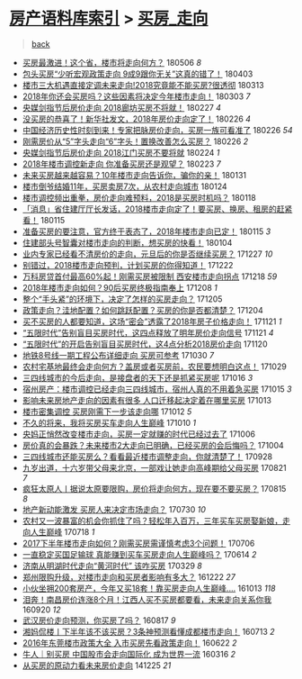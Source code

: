 [房产语料库索引](../../README.md)  > [买房_走向](买房_走向.md)
====
> [back](../README.md)

- [买房最激进！这个省，楼市将走向何方？](http://jkwz.applinzi.com/ittc/7100005462969943057.html#%E4%B9%B0%E6%88%BF%E6%9C%80%E6%BF%80%E8%BF%9B%EF%BC%81%E8%BF%99%E4%B8%AA%E7%9C%81%EF%BC%8C%E6%A5%BC%E5%B8%82%E5%B0%86%E8%B5%B0%E5%90%91%E4%BD%95%E6%96%B9%EF%BC%9F) 180506 *8* 
- [包头买房“少听宏观政策走向 9成9跟你无关”这真的错了！](http://jkwz.applinzi.com/ittc/7087757287836091403.html#%E5%8C%85%E5%A4%B4%E4%B9%B0%E6%88%BF%E2%80%9C%E5%B0%91%E5%90%AC%E5%AE%8F%E8%A7%82%E6%94%BF%E7%AD%96%E8%B5%B0%E5%90%91+9%E6%88%909%E8%B7%9F%E4%BD%A0%E6%97%A0%E5%85%B3%E2%80%9D%E8%BF%99%E7%9C%9F%E7%9A%84%E9%94%99%E4%BA%86%EF%BC%81) 180403  
- [楼市三大机遇直接定调未来走向!2018究竟能不能买房?很透彻](http://jkwz.applinzi.com/ittc/7079941953208976400.html#%E6%A5%BC%E5%B8%82%E4%B8%89%E5%A4%A7%E6%9C%BA%E9%81%87%E7%9B%B4%E6%8E%A5%E5%AE%9A%E8%B0%83%E6%9C%AA%E6%9D%A5%E8%B5%B0%E5%90%91%212018%E7%A9%B6%E7%AB%9F%E8%83%BD%E4%B8%8D%E8%83%BD%E4%B9%B0%E6%88%BF%3F%E5%BE%88%E9%80%8F%E5%BD%BB) 180313  
- [2018年你还会买房吗？这些因素将决定今年楼市走向！](http://jkwz.applinzi.com/ittc/7076200100944938001.html#2018%E5%B9%B4%E4%BD%A0%E8%BF%98%E4%BC%9A%E4%B9%B0%E6%88%BF%E5%90%97%EF%BC%9F%E8%BF%99%E4%BA%9B%E5%9B%A0%E7%B4%A0%E5%B0%86%E5%86%B3%E5%AE%9A%E4%BB%8A%E5%B9%B4%E6%A5%BC%E5%B8%82%E8%B5%B0%E5%90%91%EF%BC%81) 180303 *7* 
- [央媒剑指节后房价走向 2018廊坊买房不将就！](http://jkwz.applinzi.com/ittc/7074591164043101200.html#%E5%A4%AE%E5%AA%92%E5%89%91%E6%8C%87%E8%8A%82%E5%90%8E%E6%88%BF%E4%BB%B7%E8%B5%B0%E5%90%91+2018%E5%BB%8A%E5%9D%8A%E4%B9%B0%E6%88%BF%E4%B8%8D%E5%B0%86%E5%B0%B1%EF%BC%81) 180227 *4* 
- [没买房的恭喜了！新华社发文，2018年房价走向定了！](http://jkwz.applinzi.com/ittc/7074442038915630096.html#%E6%B2%A1%E4%B9%B0%E6%88%BF%E7%9A%84%E6%81%AD%E5%96%9C%E4%BA%86%EF%BC%81%E6%96%B0%E5%8D%8E%E7%A4%BE%E5%8F%91%E6%96%87%EF%BC%8C2018%E5%B9%B4%E6%88%BF%E4%BB%B7%E8%B5%B0%E5%90%91%E5%AE%9A%E4%BA%86%EF%BC%81) 180226 *4* 
- [中国经济历史性时刻到来！专家把脉房价走向，买房一族可看准了](http://jkwz.applinzi.com/ittc/7074410114079786000.html#%E4%B8%AD%E5%9B%BD%E7%BB%8F%E6%B5%8E%E5%8E%86%E5%8F%B2%E6%80%A7%E6%97%B6%E5%88%BB%E5%88%B0%E6%9D%A5%EF%BC%81%E4%B8%93%E5%AE%B6%E6%8A%8A%E8%84%89%E6%88%BF%E4%BB%B7%E8%B5%B0%E5%90%91%EF%BC%8C%E4%B9%B0%E6%88%BF%E4%B8%80%E6%97%8F%E5%8F%AF%E7%9C%8B%E5%87%86%E4%BA%86) 180226 *54* 
- [刚需房价从“5”字头走向“6”字头！置换改善怎么买房？](http://jkwz.applinzi.com/ittc/7074309005772325899.html#%E5%88%9A%E9%9C%80%E6%88%BF%E4%BB%B7%E4%BB%8E%E2%80%9C5%E2%80%9D%E5%AD%97%E5%A4%B4%E8%B5%B0%E5%90%91%E2%80%9C6%E2%80%9D%E5%AD%97%E5%A4%B4%EF%BC%81%E7%BD%AE%E6%8D%A2%E6%94%B9%E5%96%84%E6%80%8E%E4%B9%88%E4%B9%B0%E6%88%BF%EF%BC%9F) 180226 *2* 
- [央媒剑指节后房价走向 2018江门买房不要将就](http://jkwz.applinzi.com/ittc/7073574850558166032.html#%E5%A4%AE%E5%AA%92%E5%89%91%E6%8C%87%E8%8A%82%E5%90%8E%E6%88%BF%E4%BB%B7%E8%B5%B0%E5%90%91+2018%E6%B1%9F%E9%97%A8%E4%B9%B0%E6%88%BF%E4%B8%8D%E8%A6%81%E5%B0%86%E5%B0%B1) 180224 *1* 
- [2018年楼市调控新走向 你准备买房还是观望？](http://jkwz.applinzi.com/ittc/7073233316797219856.html#2018%E5%B9%B4%E6%A5%BC%E5%B8%82%E8%B0%83%E6%8E%A7%E6%96%B0%E8%B5%B0%E5%90%91+%E4%BD%A0%E5%87%86%E5%A4%87%E4%B9%B0%E6%88%BF%E8%BF%98%E6%98%AF%E8%A7%82%E6%9C%9B%EF%BC%9F) 180223 *7* 
- [未来买房越来越容易？10年楼市走向告诉你，骗你的亲！](http://jkwz.applinzi.com/ittc/7064783843079226385.html#%E6%9C%AA%E6%9D%A5%E4%B9%B0%E6%88%BF%E8%B6%8A%E6%9D%A5%E8%B6%8A%E5%AE%B9%E6%98%93%EF%BC%9F10%E5%B9%B4%E6%A5%BC%E5%B8%82%E8%B5%B0%E5%90%91%E5%91%8A%E8%AF%89%E4%BD%A0%EF%BC%8C%E9%AA%97%E4%BD%A0%E7%9A%84%E4%BA%B2%EF%BC%81) 180131  
- [楼市倒爷结婚11年，买房卖房7次，从农村走向城市](http://jkwz.applinzi.com/ittc/7062086617265603591.html#%E6%A5%BC%E5%B8%82%E5%80%92%E7%88%B7%E7%BB%93%E5%A9%9A11%E5%B9%B4%EF%BC%8C%E4%B9%B0%E6%88%BF%E5%8D%96%E6%88%BF7%E6%AC%A1%EF%BC%8C%E4%BB%8E%E5%86%9C%E6%9D%91%E8%B5%B0%E5%90%91%E5%9F%8E%E5%B8%82) 180124  
- [楼市调控频出重拳，房价走向难预料，2018是买房时机吗？](http://jkwz.applinzi.com/ittc/7059919238276318218.html#%E6%A5%BC%E5%B8%82%E8%B0%83%E6%8E%A7%E9%A2%91%E5%87%BA%E9%87%8D%E6%8B%B3%EF%BC%8C%E6%88%BF%E4%BB%B7%E8%B5%B0%E5%90%91%E9%9A%BE%E9%A2%84%E6%96%99%EF%BC%8C2018%E6%98%AF%E4%B9%B0%E6%88%BF%E6%97%B6%E6%9C%BA%E5%90%97%EF%BC%9F) 180118  
- [「消息」省住建厅厅长发话，2018楼市走向定了！要买房、换房、租房的赶紧看！](http://jkwz.applinzi.com/ittc/7058874792566850567.html#%E3%80%8C%E6%B6%88%E6%81%AF%E3%80%8D%E7%9C%81%E4%BD%8F%E5%BB%BA%E5%8E%85%E5%8E%85%E9%95%BF%E5%8F%91%E8%AF%9D%EF%BC%8C2018%E6%A5%BC%E5%B8%82%E8%B5%B0%E5%90%91%E5%AE%9A%E4%BA%86%EF%BC%81%E8%A6%81%E4%B9%B0%E6%88%BF%E3%80%81%E6%8D%A2%E6%88%BF%E3%80%81%E7%A7%9F%E6%88%BF%E7%9A%84%E8%B5%B6%E7%B4%A7%E7%9C%8B%EF%BC%81) 180115  
- [准备买房的要注意，官方终于表态了，2018年楼市走向已定！](http://jkwz.applinzi.com/ittc/7058816173896893447.html#%E5%87%86%E5%A4%87%E4%B9%B0%E6%88%BF%E7%9A%84%E8%A6%81%E6%B3%A8%E6%84%8F%EF%BC%8C%E5%AE%98%E6%96%B9%E7%BB%88%E4%BA%8E%E8%A1%A8%E6%80%81%E4%BA%86%EF%BC%8C2018%E5%B9%B4%E6%A5%BC%E5%B8%82%E8%B5%B0%E5%90%91%E5%B7%B2%E5%AE%9A%EF%BC%81) 180115 *3* 
- [住建部头号智囊对楼市走向的判断，想买房的快看！](http://jkwz.applinzi.com/ittc/7054712621213680657.html#%E4%BD%8F%E5%BB%BA%E9%83%A8%E5%A4%B4%E5%8F%B7%E6%99%BA%E5%9B%8A%E5%AF%B9%E6%A5%BC%E5%B8%82%E8%B5%B0%E5%90%91%E7%9A%84%E5%88%A4%E6%96%AD%EF%BC%8C%E6%83%B3%E4%B9%B0%E6%88%BF%E7%9A%84%E5%BF%AB%E7%9C%8B%EF%BC%81) 180104  
- [业内专家已经看不清房价的走向，元旦后的你是否继续买房？](http://jkwz.applinzi.com/ittc/7051816670652269585.html#%E4%B8%9A%E5%86%85%E4%B8%93%E5%AE%B6%E5%B7%B2%E7%BB%8F%E7%9C%8B%E4%B8%8D%E6%B8%85%E6%88%BF%E4%BB%B7%E7%9A%84%E8%B5%B0%E5%90%91%EF%BC%8C%E5%85%83%E6%97%A6%E5%90%8E%E7%9A%84%E4%BD%A0%E6%98%AF%E5%90%A6%E7%BB%A7%E7%BB%AD%E4%B9%B0%E6%88%BF%EF%BC%9F) 171227 *10* 
- [别错过，2018楼市走向预判，计划买房的你得知道！](http://jkwz.applinzi.com/ittc/7049951303487194129.html#%E5%88%AB%E9%94%99%E8%BF%87%EF%BC%8C2018%E6%A5%BC%E5%B8%82%E8%B5%B0%E5%90%91%E9%A2%84%E5%88%A4%EF%BC%8C%E8%AE%A1%E5%88%92%E4%B9%B0%E6%88%BF%E7%9A%84%E4%BD%A0%E5%BE%97%E7%9F%A5%E9%81%93%EF%BC%81) 171222  
- [万科房贷首付最高60%起！刚需买房被限制 西安楼市走向拐点](http://jkwz.applinzi.com/ittc/7048409667221324817.html#%E4%B8%87%E7%A7%91%E6%88%BF%E8%B4%B7%E9%A6%96%E4%BB%98%E6%9C%80%E9%AB%9860%25%E8%B5%B7%EF%BC%81%E5%88%9A%E9%9C%80%E4%B9%B0%E6%88%BF%E8%A2%AB%E9%99%90%E5%88%B6+%E8%A5%BF%E5%AE%89%E6%A5%BC%E5%B8%82%E8%B5%B0%E5%90%91%E6%8B%90%E7%82%B9) 171218 *59* 
- [2018年楼市走向如何？90后买房终极指南奉上](http://jkwz.applinzi.com/ittc/7044603202480112657.html#2018%E5%B9%B4%E6%A5%BC%E5%B8%82%E8%B5%B0%E5%90%91%E5%A6%82%E4%BD%95%EF%BC%9F90%E5%90%8E%E4%B9%B0%E6%88%BF%E7%BB%88%E6%9E%81%E6%8C%87%E5%8D%97%E5%A5%89%E4%B8%8A) 171208 *1* 
- [整个“手头紧”的环境下，决定了怎样的买房走向？](http://jkwz.applinzi.com/ittc/7043613403917059088.html#%E6%95%B4%E4%B8%AA%E2%80%9C%E6%89%8B%E5%A4%B4%E7%B4%A7%E2%80%9D%E7%9A%84%E7%8E%AF%E5%A2%83%E4%B8%8B%EF%BC%8C%E5%86%B3%E5%AE%9A%E4%BA%86%E6%80%8E%E6%A0%B7%E7%9A%84%E4%B9%B0%E6%88%BF%E8%B5%B0%E5%90%91%EF%BC%9F) 171205  
- [政策走向？洼地配置？如何跳跃配置？买房的你是否都清楚？](http://jkwz.applinzi.com/ittc/7043233196546720784.html#%E6%94%BF%E7%AD%96%E8%B5%B0%E5%90%91%EF%BC%9F%E6%B4%BC%E5%9C%B0%E9%85%8D%E7%BD%AE%EF%BC%9F%E5%A6%82%E4%BD%95%E8%B7%B3%E8%B7%83%E9%85%8D%E7%BD%AE%EF%BC%9F%E4%B9%B0%E6%88%BF%E7%9A%84%E4%BD%A0%E6%98%AF%E5%90%A6%E9%83%BD%E6%B8%85%E6%A5%9A%EF%BC%9F) 171204  
- [买不买房的人都要知道，这场“密会”透露了2018年房子价格走向！](http://jkwz.applinzi.com/ittc/7038480617296102416.html#%E4%B9%B0%E4%B8%8D%E4%B9%B0%E6%88%BF%E7%9A%84%E4%BA%BA%E9%83%BD%E8%A6%81%E7%9F%A5%E9%81%93%EF%BC%8C%E8%BF%99%E5%9C%BA%E2%80%9C%E5%AF%86%E4%BC%9A%E2%80%9D%E9%80%8F%E9%9C%B2%E4%BA%862018%E5%B9%B4%E6%88%BF%E5%AD%90%E4%BB%B7%E6%A0%BC%E8%B5%B0%E5%90%91%EF%BC%81) 171121 *1* 
- [“五限时代”告别盲目买房时代，这四点释放了明年房价走向信号](http://jkwz.applinzi.com/ittc/7038411095843275793.html#%E2%80%9C%E4%BA%94%E9%99%90%E6%97%B6%E4%BB%A3%E2%80%9D%E5%91%8A%E5%88%AB%E7%9B%B2%E7%9B%AE%E4%B9%B0%E6%88%BF%E6%97%B6%E4%BB%A3%EF%BC%8C%E8%BF%99%E5%9B%9B%E7%82%B9%E9%87%8A%E6%94%BE%E4%BA%86%E6%98%8E%E5%B9%B4%E6%88%BF%E4%BB%B7%E8%B5%B0%E5%90%91%E4%BF%A1%E5%8F%B7) 171121 *4* 
- [“五限时代”的开启告别盲目买房时代，这4点分析2018房价走向](http://jkwz.applinzi.com/ittc/7037339519974654992.html#%E2%80%9C%E4%BA%94%E9%99%90%E6%97%B6%E4%BB%A3%E2%80%9D%E7%9A%84%E5%BC%80%E5%90%AF%E5%91%8A%E5%88%AB%E7%9B%B2%E7%9B%AE%E4%B9%B0%E6%88%BF%E6%97%B6%E4%BB%A3%EF%BC%8C%E8%BF%994%E7%82%B9%E5%88%86%E6%9E%902018%E6%88%BF%E4%BB%B7%E8%B5%B0%E5%90%91) 171120  
- [地铁8号线一期工程公布详细走向 买房可参考](http://jkwz.applinzi.com/ittc/7030145048325391377.html#%E5%9C%B0%E9%93%818%E5%8F%B7%E7%BA%BF%E4%B8%80%E6%9C%9F%E5%B7%A5%E7%A8%8B%E5%85%AC%E5%B8%83%E8%AF%A6%E7%BB%86%E8%B5%B0%E5%90%91+%E4%B9%B0%E6%88%BF%E5%8F%AF%E5%8F%82%E8%80%83) 171030 *7* 
- [农村宅基地最终会走向何方？盖房或者买房前，农民要想明白这点！](http://jkwz.applinzi.com/ittc/7029506321060201489.html#%E5%86%9C%E6%9D%91%E5%AE%85%E5%9F%BA%E5%9C%B0%E6%9C%80%E7%BB%88%E4%BC%9A%E8%B5%B0%E5%90%91%E4%BD%95%E6%96%B9%EF%BC%9F%E7%9B%96%E6%88%BF%E6%88%96%E8%80%85%E4%B9%B0%E6%88%BF%E5%89%8D%EF%BC%8C%E5%86%9C%E6%B0%91%E8%A6%81%E6%83%B3%E6%98%8E%E7%99%BD%E8%BF%99%E7%82%B9%EF%BC%81) 171029  
- [三四线城市的今后走向，是接盘者的天下还是抓紧买房呢](http://jkwz.applinzi.com/ittc/7025095980104549393.html#%E4%B8%89%E5%9B%9B%E7%BA%BF%E5%9F%8E%E5%B8%82%E7%9A%84%E4%BB%8A%E5%90%8E%E8%B5%B0%E5%90%91%EF%BC%8C%E6%98%AF%E6%8E%A5%E7%9B%98%E8%80%85%E7%9A%84%E5%A4%A9%E4%B8%8B%E8%BF%98%E6%98%AF%E6%8A%93%E7%B4%A7%E4%B9%B0%E6%88%BF%E5%91%A2) 171016 *3* 
- [宿州房产：楼市调控已经走向三四线城市，宿州人真的不用着急买房](http://jkwz.applinzi.com/ittc/7023855613908616209.html#%E5%AE%BF%E5%B7%9E%E6%88%BF%E4%BA%A7%EF%BC%9A%E6%A5%BC%E5%B8%82%E8%B0%83%E6%8E%A7%E5%B7%B2%E7%BB%8F%E8%B5%B0%E5%90%91%E4%B8%89%E5%9B%9B%E7%BA%BF%E5%9F%8E%E5%B8%82%EF%BC%8C%E5%AE%BF%E5%B7%9E%E4%BA%BA%E7%9C%9F%E7%9A%84%E4%B8%8D%E7%94%A8%E7%9D%80%E6%80%A5%E4%B9%B0%E6%88%BF) 171015 *3* 
- [影响未来房地产走向的因素有很多 人口迁移起决定着在哪里买房](http://jkwz.applinzi.com/ittc/7023975546999014416.html#%E5%BD%B1%E5%93%8D%E6%9C%AA%E6%9D%A5%E6%88%BF%E5%9C%B0%E4%BA%A7%E8%B5%B0%E5%90%91%E7%9A%84%E5%9B%A0%E7%B4%A0%E6%9C%89%E5%BE%88%E5%A4%9A+%E4%BA%BA%E5%8F%A3%E8%BF%81%E7%A7%BB%E8%B5%B7%E5%86%B3%E5%AE%9A%E7%9D%80%E5%9C%A8%E5%93%AA%E9%87%8C%E4%B9%B0%E6%88%BF) 171013  
- [楼市密集调控 买房刚需下一步该走向哪](http://jkwz.applinzi.com/ittc/7023522186294461456.html#%E6%A5%BC%E5%B8%82%E5%AF%86%E9%9B%86%E8%B0%83%E6%8E%A7+%E4%B9%B0%E6%88%BF%E5%88%9A%E9%9C%80%E4%B8%8B%E4%B8%80%E6%AD%A5%E8%AF%A5%E8%B5%B0%E5%90%91%E5%93%AA) 171012 *5* 
- [不久的将来，我将买房买车走向人生巅峰](http://jkwz.applinzi.com/ittc/7022429353445688336.html#%E4%B8%8D%E4%B9%85%E7%9A%84%E5%B0%86%E6%9D%A5%EF%BC%8C%E6%88%91%E5%B0%86%E4%B9%B0%E6%88%BF%E4%B9%B0%E8%BD%A6%E8%B5%B0%E5%90%91%E4%BA%BA%E7%94%9F%E5%B7%85%E5%B3%B0) 171010 *1* 
- [央妈正悄然改变楼市走向，买房一定就赚的时代已经过去了](http://jkwz.applinzi.com/ittc/7021136766298489873.html#%E5%A4%AE%E5%A6%88%E6%AD%A3%E6%82%84%E7%84%B6%E6%94%B9%E5%8F%98%E6%A5%BC%E5%B8%82%E8%B5%B0%E5%90%91%EF%BC%8C%E4%B9%B0%E6%88%BF%E4%B8%80%E5%AE%9A%E5%B0%B1%E8%B5%9A%E7%9A%84%E6%97%B6%E4%BB%A3%E5%B7%B2%E7%BB%8F%E8%BF%87%E5%8E%BB%E4%BA%86) 171006  
- [房价真的会暴跌？未来楼市2大走向已明确，已经买房的会后悔吗？](http://jkwz.applinzi.com/ittc/7020641118444848144.html#%E6%88%BF%E4%BB%B7%E7%9C%9F%E7%9A%84%E4%BC%9A%E6%9A%B4%E8%B7%8C%EF%BC%9F%E6%9C%AA%E6%9D%A5%E6%A5%BC%E5%B8%822%E5%A4%A7%E8%B5%B0%E5%90%91%E5%B7%B2%E6%98%8E%E7%A1%AE%EF%BC%8C%E5%B7%B2%E7%BB%8F%E4%B9%B0%E6%88%BF%E7%9A%84%E4%BC%9A%E5%90%8E%E6%82%94%E5%90%97%EF%BC%9F) 171004  
- [三四线城市还能买房么？看看最近楼市调整走向，你就清楚了！](http://jkwz.applinzi.com/ittc/7018364126466950160.html#%E4%B8%89%E5%9B%9B%E7%BA%BF%E5%9F%8E%E5%B8%82%E8%BF%98%E8%83%BD%E4%B9%B0%E6%88%BF%E4%B9%88%EF%BC%9F%E7%9C%8B%E7%9C%8B%E6%9C%80%E8%BF%91%E6%A5%BC%E5%B8%82%E8%B0%83%E6%95%B4%E8%B5%B0%E5%90%91%EF%BC%8C%E4%BD%A0%E5%B0%B1%E6%B8%85%E6%A5%9A%E4%BA%86%EF%BC%81) 170928  
- [九岁出道，十六岁带父母来北京，一部戏让她走向高峰期给父母买房](http://jkwz.applinzi.com/ittc/7004339941470110736.html#%E4%B9%9D%E5%B2%81%E5%87%BA%E9%81%93%EF%BC%8C%E5%8D%81%E5%85%AD%E5%B2%81%E5%B8%A6%E7%88%B6%E6%AF%8D%E6%9D%A5%E5%8C%97%E4%BA%AC%EF%BC%8C%E4%B8%80%E9%83%A8%E6%88%8F%E8%AE%A9%E5%A5%B9%E8%B5%B0%E5%90%91%E9%AB%98%E5%B3%B0%E6%9C%9F%E7%BB%99%E7%88%B6%E6%AF%8D%E4%B9%B0%E6%88%BF) 170821 *7* 
- [疯狂太原人丨据说太原要限购，房价将走向何方，现在要不要买房？](http://jkwz.applinzi.com/ittc/7001999083819238417.html#%E7%96%AF%E7%8B%82%E5%A4%AA%E5%8E%9F%E4%BA%BA%E4%B8%A8%E6%8D%AE%E8%AF%B4%E5%A4%AA%E5%8E%9F%E8%A6%81%E9%99%90%E8%B4%AD%EF%BC%8C%E6%88%BF%E4%BB%B7%E5%B0%86%E8%B5%B0%E5%90%91%E4%BD%95%E6%96%B9%EF%BC%8C%E7%8E%B0%E5%9C%A8%E8%A6%81%E4%B8%8D%E8%A6%81%E4%B9%B0%E6%88%BF%EF%BC%9F) 170815 *8* 
- [地产新动能激发 买房人来决定市场走向？](http://jkwz.applinzi.com/ittc/6995391929347736592.html#%E5%9C%B0%E4%BA%A7%E6%96%B0%E5%8A%A8%E8%83%BD%E6%BF%80%E5%8F%91+%E4%B9%B0%E6%88%BF%E4%BA%BA%E6%9D%A5%E5%86%B3%E5%AE%9A%E5%B8%82%E5%9C%BA%E8%B5%B0%E5%90%91%EF%BC%9F) 170730 *10* 
- [农村又一波暴富的机会你抓住了吗？轻松年入百万，三年买车买房娶新娘，走向人生巅峰](http://jkwz.applinzi.com/ittc/6991615726304363537.html#%E5%86%9C%E6%9D%91%E5%8F%88%E4%B8%80%E6%B3%A2%E6%9A%B4%E5%AF%8C%E7%9A%84%E6%9C%BA%E4%BC%9A%E4%BD%A0%E6%8A%93%E4%BD%8F%E4%BA%86%E5%90%97%EF%BC%9F%E8%BD%BB%E6%9D%BE%E5%B9%B4%E5%85%A5%E7%99%BE%E4%B8%87%EF%BC%8C%E4%B8%89%E5%B9%B4%E4%B9%B0%E8%BD%A6%E4%B9%B0%E6%88%BF%E5%A8%B6%E6%96%B0%E5%A8%98%EF%BC%8C%E8%B5%B0%E5%90%91%E4%BA%BA%E7%94%9F%E5%B7%85%E5%B3%B0) 170718 *1* 
- [2017下半年楼市走向如何？刚需买房需谨慎考虑3个问题！](http://jkwz.applinzi.com/ittc/6987120589687751696.html#2017%E4%B8%8B%E5%8D%8A%E5%B9%B4%E6%A5%BC%E5%B8%82%E8%B5%B0%E5%90%91%E5%A6%82%E4%BD%95%EF%BC%9F%E5%88%9A%E9%9C%80%E4%B9%B0%E6%88%BF%E9%9C%80%E8%B0%A8%E6%85%8E%E8%80%83%E8%99%913%E4%B8%AA%E9%97%AE%E9%A2%98%EF%BC%81) 170706  
- [一直稳定买国足输球 真能赚到买车买房走向人生巅峰吗？](http://jkwz.applinzi.com/ittc/6978925905551295493.html#%E4%B8%80%E7%9B%B4%E7%A8%B3%E5%AE%9A%E4%B9%B0%E5%9B%BD%E8%B6%B3%E8%BE%93%E7%90%83+%E7%9C%9F%E8%83%BD%E8%B5%9A%E5%88%B0%E4%B9%B0%E8%BD%A6%E4%B9%B0%E6%88%BF%E8%B5%B0%E5%90%91%E4%BA%BA%E7%94%9F%E5%B7%85%E5%B3%B0%E5%90%97%EF%BC%9F) 170614 *2* 
- [济南从明湖时代走向“黄河时代” 该咋买房](http://jkwz.applinzi.com/ittc/6950494664217068549.html#%E6%B5%8E%E5%8D%97%E4%BB%8E%E6%98%8E%E6%B9%96%E6%97%B6%E4%BB%A3%E8%B5%B0%E5%90%91%E2%80%9C%E9%BB%84%E6%B2%B3%E6%97%B6%E4%BB%A3%E2%80%9D+%E8%AF%A5%E5%92%8B%E4%B9%B0%E6%88%BF) 170329 *8* 
- [郑州限购升级，对楼市走向和买房者影响有多大？](http://jkwz.applinzi.com/ittc/6914559014011929604.html#%E9%83%91%E5%B7%9E%E9%99%90%E8%B4%AD%E5%8D%87%E7%BA%A7%EF%BC%8C%E5%AF%B9%E6%A5%BC%E5%B8%82%E8%B5%B0%E5%90%91%E5%92%8C%E4%B9%B0%E6%88%BF%E8%80%85%E5%BD%B1%E5%93%8D%E6%9C%89%E5%A4%9A%E5%A4%A7%EF%BC%9F) 161222 *27* 
- [小伙坐拥200套房产，今年又买18套！靠买房走向人生巅峰....](http://jkwz.applinzi.com/ittc/6888533368139940869.html#%E5%B0%8F%E4%BC%99%E5%9D%90%E6%8B%A5200%E5%A5%97%E6%88%BF%E4%BA%A7%EF%BC%8C%E4%BB%8A%E5%B9%B4%E5%8F%88%E4%B9%B018%E5%A5%97%EF%BC%81%E9%9D%A0%E4%B9%B0%E6%88%BF%E8%B5%B0%E5%90%91%E4%BA%BA%E7%94%9F%E5%B7%85%E5%B3%B0....) 161013 *118* 
- [泪奔！南昌房价连涨8个月！江西人买不买房都要看，未来走向关系你我](http://jkwz.applinzi.com/ittc/6879917704470856708.html#%E6%B3%AA%E5%A5%94%EF%BC%81%E5%8D%97%E6%98%8C%E6%88%BF%E4%BB%B7%E8%BF%9E%E6%B6%A88%E4%B8%AA%E6%9C%88%EF%BC%81%E6%B1%9F%E8%A5%BF%E4%BA%BA%E4%B9%B0%E4%B8%8D%E4%B9%B0%E6%88%BF%E9%83%BD%E8%A6%81%E7%9C%8B%EF%BC%8C%E6%9C%AA%E6%9D%A5%E8%B5%B0%E5%90%91%E5%85%B3%E7%B3%BB%E4%BD%A0%E6%88%91) 160920 *12* 
- [武汉房价走向预测，你买房了吗？](http://jkwz.applinzi.com/ittc/6867375822620591108.html#%E6%AD%A6%E6%B1%89%E6%88%BF%E4%BB%B7%E8%B5%B0%E5%90%91%E9%A2%84%E6%B5%8B%EF%BC%8C%E4%BD%A0%E4%B9%B0%E6%88%BF%E4%BA%86%E5%90%97%EF%BC%9F) 160817 *9* 
- [湘妈侃楼丨下半年该不该买房？3条神预测看懂成都楼市走向！](http://jkwz.applinzi.com/ittc/6854395463503184901.html#%E6%B9%98%E5%A6%88%E4%BE%83%E6%A5%BC%E4%B8%A8%E4%B8%8B%E5%8D%8A%E5%B9%B4%E8%AF%A5%E4%B8%8D%E8%AF%A5%E4%B9%B0%E6%88%BF%EF%BC%9F3%E6%9D%A1%E7%A5%9E%E9%A2%84%E6%B5%8B%E7%9C%8B%E6%87%82%E6%88%90%E9%83%BD%E6%A5%BC%E5%B8%82%E8%B5%B0%E5%90%91%EF%BC%81) 160713 *2* 
- [2016年东莞楼市政策大全 入市买房先看政策走向！](http://jkwz.applinzi.com/ittc/6846573982496850948.html#2016%E5%B9%B4%E4%B8%9C%E8%8E%9E%E6%A5%BC%E5%B8%82%E6%94%BF%E7%AD%96%E5%A4%A7%E5%85%A8+%E5%85%A5%E5%B8%82%E4%B9%B0%E6%88%BF%E5%85%88%E7%9C%8B%E6%94%BF%E7%AD%96%E8%B5%B0%E5%90%91%EF%BC%81) 160622 *2* 
- [牛人｜别买房 中国股市会走向国际化 成为世界一流](http://jkwz.applinzi.com/ittc/6810294486659761156.html#%E7%89%9B%E4%BA%BA%EF%BD%9C%E5%88%AB%E4%B9%B0%E6%88%BF+%E4%B8%AD%E5%9B%BD%E8%82%A1%E5%B8%82%E4%BC%9A%E8%B5%B0%E5%90%91%E5%9B%BD%E9%99%85%E5%8C%96+%E6%88%90%E4%B8%BA%E4%B8%96%E7%95%8C%E4%B8%80%E6%B5%81) 160316 *2* 
- [从买房的原动力看未来房价走向](http://jkwz.applinzi.com/ittc/547650611383330869.html#%E4%BB%8E%E4%B9%B0%E6%88%BF%E7%9A%84%E5%8E%9F%E5%8A%A8%E5%8A%9B%E7%9C%8B%E6%9C%AA%E6%9D%A5%E6%88%BF%E4%BB%B7%E8%B5%B0%E5%90%91) 141225 *21* 
